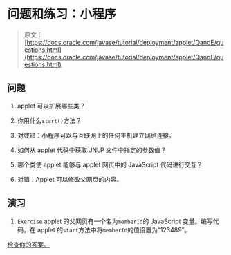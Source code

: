 # 问题和练习：小程序

> 原文： [https://docs.oracle.com/javase/tutorial/deployment/applet/QandE/questions.html](https://docs.oracle.com/javase/tutorial/deployment/applet/QandE/questions.html)

## 问题

1.  applet 可以扩展哪些类？

2.  你用什么`start()`方法？

3.  对或错：小程序可以与互联网上的任何主机建立网络连接。

4.  如何从 applet 代码中获取 JNLP 文件中指定的参数值？

5.  哪个类使 applet 能够与 applet 网页中的 JavaScript 代码进行交互？

6.  对错：Applet 可以修改父网页的内容。

## 演习

1.  `Exercise` applet 的父网页有一个名为`memberId`的 JavaScript 变量。编写代码，在 applet 的`start`方法中将`memberId`的值设置为“123489”。

[检查你的答案。](answers.html)